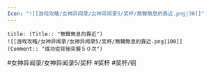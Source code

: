 ```yaml
---
Icon: "![[游戏攻略/女神异闻录/女神异闻录5/奖杯/無聲無息的靠近.png|30]]"
---
```

```ad-common-bronze-trophy
title: (Title:: "無聲無息的靠近")
![[游戏攻略/女神异闻录/女神异闻录5/奖杯/無聲無息的靠近.png|100]]
(Comment:: "成功從背後突襲５０次")
```

#女神异闻录/女神异闻录5/奖杯 #奖杯 #奖杯/铜
